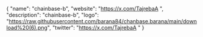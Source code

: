 {
  "name": "chainbase-b",
  "website": "https://x.com/TajrebaA ",
  "description": "chainbase-b",
  "logo": "https://raw.githubusercontent.com/barana84/chanbase.barana/main/download%20(6).png",
  "twitter": "https://x.com/TajrebaA "
}
